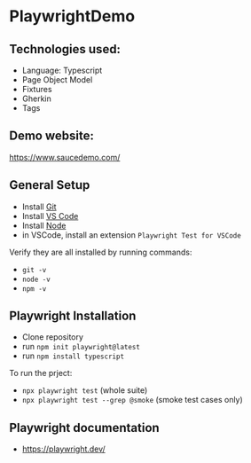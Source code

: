 # PlaywrightDemo

## Technologies used:
* Language: Typescript
* Page Object Model
* Fixtures
* Gherkin
* Tags

## Demo website:
https://www.saucedemo.com/
  
## General Setup
* Install [Git](https://git-scm.com/downloads)
* Install [VS Code](https://code.visualstudio.com/)
* Install [Node](https://nodejs.org/en)
* in VSCode, install an extension `Playwright Test for VSCode`

Verify they are all installed by running commands:
- `git -v`
- `node -v`
- `npm -v`

## Playwright Installation
* Clone repository 
* run `npm init playwright@latest`
* run `npm install typescript`

To run the prject:
* `npx playwright test` (whole suite)
* `npx playwright test --grep @smoke` (smoke test cases only)


## Playwright documentation
* https://playwright.dev/
